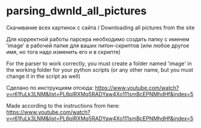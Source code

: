 # parsing_dwnld_all_pictures
Скачивание всех картинок с сайта / Downloading all pictures from the site

Для корректной работы парсера необходимо создать папку с именем 'image' в рабочей папке для ваших питон-скриптов (или любое другое имя, но тога надо изменить его и в скрипте)

For the parser to work correctly, you must create a folder named 'image' in the working folder for your python scripts (or any other name, but you must change it in the script as well)

Сделано по инструкциям отсюда: https://www.youtube.com/watch?v=r61fuLk3LNM&list=PL6plRXMq5RADYaw4Xo111smBcEPNMhdHf&index=5

Made according to the instructions from here: https://www.youtube.com/watch?v=r61fuLk3LNM&list=PL6plRXMq5RADYaw4Xo111smBcEPNMhdHf&index=5
